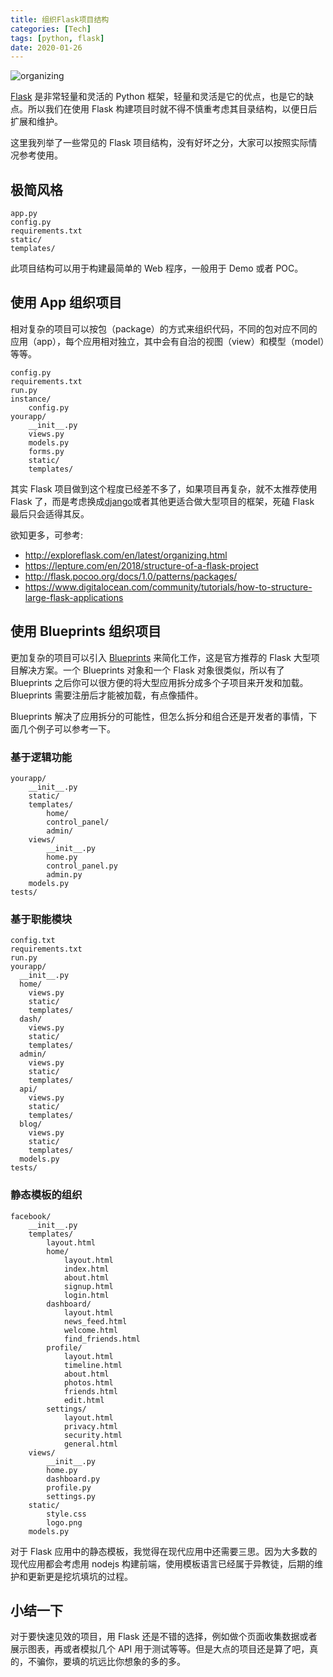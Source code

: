 ```yaml
---
title: 组织Flask项目结构
categories: [Tech]
tags: [python, flask]
date: 2020-01-26
---
```


![organizing](https://img.tobyqin.cn/organizing.png)

[Flask](https://palletsprojects.com/p/flask/) 是非常轻量和灵活的 Python 框架，轻量和灵活是它的优点，也是它的缺点。所以我们在使用 Flask 构建项目时就不得不慎重考虑其目录结构，以便日后扩展和维护。

<!-- more -->

这里我列举了一些常见的 Flask 项目结构，没有好坏之分，大家可以按照实际情况参考使用。

## 极简风格

```
app.py
config.py
requirements.txt
static/
templates/
```

此项目结构可以用于构建最简单的 Web 程序，一般用于 Demo 或者 POC。

## 使用 App 组织项目

相对复杂的项目可以按包（package）的方式来组织代码，不同的包对应不同的应用（app），每个应用相对独立，其中会有自治的视图（view）和模型（model）等等。

```
config.py
requirements.txt
run.py
instance/
    config.py
yourapp/
    __init__.py
    views.py
    models.py
    forms.py
    static/
    templates/
```

其实 Flask 项目做到这个程度已经差不多了，如果项目再复杂，就不太推荐使用 Flask 了，而是考虑换成[django](https://www.djangoproject.com/)或者其他更适合做大型项目的框架，死磕 Flask 最后只会适得其反。

欲知更多，可参考:

- http://exploreflask.com/en/latest/organizing.html
- https://lepture.com/en/2018/structure-of-a-flask-project
- http://flask.pocoo.org/docs/1.0/patterns/packages/
- https://www.digitalocean.com/community/tutorials/how-to-structure-large-flask-applications

## 使用 Blueprints 组织项目

更加复杂的项目可以引入 [Blueprints](http://docs.jinkan.org/docs/flask/blueprints.html) 来简化工作，这是官方推荐的 Flask 大型项目解决方案。一个 Blueprints 对象和一个 Flask 对象很类似，所以有了 Blueprints 之后你可以很方便的将大型应用拆分成多个子项目来开发和加载。Blueprints 需要注册后才能被加载，有点像插件。

Blueprints 解决了应用拆分的可能性，但怎么拆分和组合还是开发者的事情，下面几个例子可以参考一下。

### 基于逻辑功能

```
yourapp/
    __init__.py
    static/
    templates/
        home/
        control_panel/
        admin/
    views/
        __init__.py
        home.py
        control_panel.py
        admin.py
    models.py
tests/
```

### 基于职能模块

```
config.txt
requirements.txt
run.py
yourapp/
  __init__.py
  home/
    views.py
    static/
    templates/
  dash/
    views.py
    static/
    templates/
  admin/
    views.py
    static/
    templates/
  api/
    views.py
    static/
    templates/
  blog/
    views.py
    static/
    templates/
  models.py
tests/
```

### 静态模板的组织

```
facebook/
    __init__.py
    templates/
        layout.html
        home/
            layout.html
            index.html
            about.html
            signup.html
            login.html
        dashboard/
            layout.html
            news_feed.html
            welcome.html
            find_friends.html
        profile/
            layout.html
            timeline.html
            about.html
            photos.html
            friends.html
            edit.html
        settings/
            layout.html
            privacy.html
            security.html
            general.html
    views/
        __init__.py
        home.py
        dashboard.py
        profile.py
        settings.py
    static/
        style.css
        logo.png
    models.py
```

对于 Flask 应用中的静态模板，我觉得在现代应用中还需要三思。因为大多数的现代应用都会考虑用 nodejs 构建前端，使用模板语言已经属于异教徒，后期的维护和更新更是挖坑填坑的过程。

## 小结一下

对于要快速见效的项目，用 Flask 还是不错的选择，例如做个页面收集数据或者展示图表，再或者模拟几个 API 用于测试等等。但是大点的项目还是算了吧，真的，不骗你，要填的坑远比你想象的多的多。
